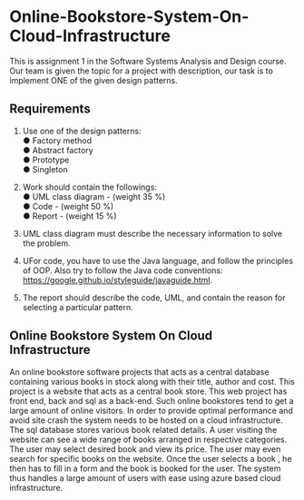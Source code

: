 # Online-Bookstore-System-On-Cloud-Infrastructure
This is assignment 1 in the Software Systems Analysis and Design course.  
Our team is given the topic for a project with description, our task is to implement ONE of the given design patterns.

## Requirements
1. Use one of the design patterns:  
● Factory method  
● Abstract factory  
● Prototype  
● Singleton  

2. Work should contain the followings:  
● UML class diagram - (weight 35 %)  
● Code - (weight 50 %)  
● Report - (weight 15 %)  

3. UML class diagram must describe the necessary information to solve the problem.
4. UFor code, you have to use the Java language, and follow the principles of OOP. Also try to follow the Java code conventions: https://google.github.io/styleguide/javaguide.html.
5. The report should describe the code, UML, and contain the reason for selecting a particular pattern. 


##  Online Bookstore System On Cloud Infrastructure
An online bookstore software projects that acts as a
central database containing various books in stock along
with their title, author and cost. This project is a website
that acts as a central book store. This web project has
front end, back and sql as a back-end. Such online
bookstores tend to get a large amount of online visitors.
In order to provide optimal performance and avoid site
crash the system needs to be hosted on a cloud
infrastructure. The sql database stores various book
related details. A user visiting the website can see a wide
range of books arranged in respective categories. The
user may select desired book and view its price. The user
may even search for specific books on the website. Once
the user selects a book , he then has to fill in a form and
the book is booked for the user. The system thus handles
a large amount of users with ease using azure based
cloud infrastructure.
